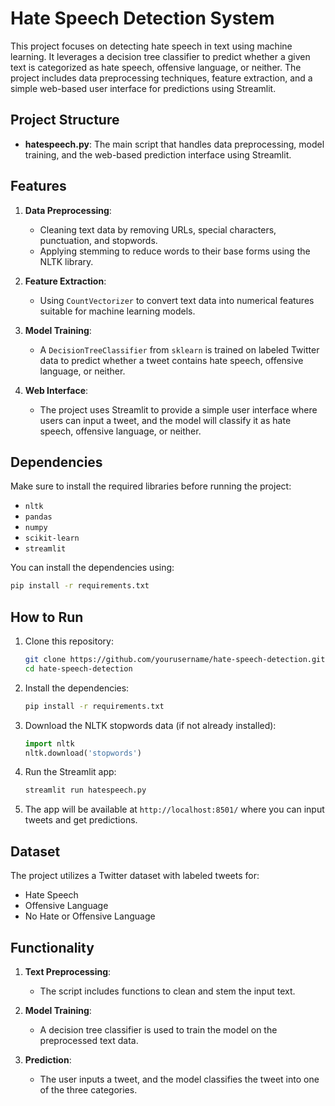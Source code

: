 # Hate Speech Detection System

This project focuses on detecting hate speech in text using machine learning. It leverages a decision tree classifier to predict whether a given text is categorized as hate speech, offensive language, or neither. The project includes data preprocessing techniques, feature extraction, and a simple web-based user interface for predictions using Streamlit.

## Project Structure

- **hatespeech.py**: The main script that handles data preprocessing, model training, and the web-based prediction interface using Streamlit.

## Features

1. **Data Preprocessing**:
   - Cleaning text data by removing URLs, special characters, punctuation, and stopwords.
   - Applying stemming to reduce words to their base forms using the NLTK library.
   
2. **Feature Extraction**:
   - Using `CountVectorizer` to convert text data into numerical features suitable for machine learning models.
   
3. **Model Training**:
   - A `DecisionTreeClassifier` from `sklearn` is trained on labeled Twitter data to predict whether a tweet contains hate speech, offensive language, or neither.

4. **Web Interface**:
   - The project uses Streamlit to provide a simple user interface where users can input a tweet, and the model will classify it as hate speech, offensive language, or neither.
   
## Dependencies

Make sure to install the required libraries before running the project:

- `nltk`
- `pandas`
- `numpy`
- `scikit-learn`
- `streamlit`

You can install the dependencies using:

```bash
pip install -r requirements.txt
```

## How to Run

1. Clone this repository:
   ```bash
   git clone https://github.com/yourusername/hate-speech-detection.git
   cd hate-speech-detection
   ```

2. Install the dependencies:
   ```bash
   pip install -r requirements.txt
   ```

3. Download the NLTK stopwords data (if not already installed):
   ```python
   import nltk
   nltk.download('stopwords')
   ```

4. Run the Streamlit app:
   ```bash
   streamlit run hatespeech.py
   ```

5. The app will be available at `http://localhost:8501/` where you can input tweets and get predictions.

## Dataset

The project utilizes a Twitter dataset with labeled tweets for:
- Hate Speech
- Offensive Language
- No Hate or Offensive Language

## Functionality

1. **Text Preprocessing**:
   - The script includes functions to clean and stem the input text.
   
2. **Model Training**:
   - A decision tree classifier is used to train the model on the preprocessed text data.
   
3. **Prediction**:
   - The user inputs a tweet, and the model classifies the tweet into one of the three categories.
